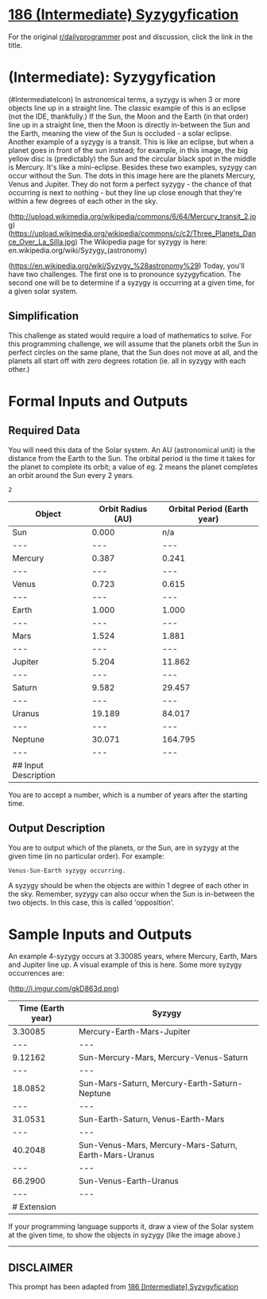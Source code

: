 # [186 (Intermediate) Syzygyfication](https://www.reddit.com/r/dailyprogrammer/comments/2kpnky/10292014_challenge_186_intermediate_syzygyfication/)

For the original [r/dailyprogrammer](https://www.reddit.com/r/dailyprogrammer/) post and discussion, click the link in the title.

#  (Intermediate): Syzygyfication
(#IntermediateIcon)
In astronomical terms, a syzygy is when 3 or more objects line up in a straight line. The classic example of this is an eclipse (not the IDE, thankfully.) If the Sun, the Moon and the Earth (in that order) line up in a straight line, then the Moon is directly in-between the Sun and the Earth, meaning the view of the Sun is occluded - a solar eclipse. Another example of a syzygy is a transit. This is like an eclipse, but when a planet goes in front of the sun instead; for example, in this image, the big yellow disc is (predictably) the Sun and the circular black spot in the middle is Mercury. It's like a mini-eclipse. Besides these two examples, syzygy can occur without the Sun. The dots in this image here are the planets Mercury, Venus and Jupiter. They do not form a perfect syzygy  - the chance of that occurring is next to nothing - but they line up close enough that they're within a few degrees of each other in the sky.

(http://upload.wikimedia.org/wikipedia/commons/6/64/Mercury_transit_2.jpg)
(https://upload.wikimedia.org/wikipedia/commons/c/c2/Three_Planets_Dance_Over_La_Silla.jpg)
The Wikipedia page for syzygy is here: en.wikipedia.org/wiki/Syzygy_(astronomy)

(https://en.wikipedia.org/wiki/Syzygy_%28astronomy%29)
Today, you'll have two challenges. The first one is to pronounce syzygyfication. The second one will be to determine if a syzygy is occurring at a given time, for a given solar system.

## Simplification
This challenge as stated would require a load of mathematics to solve. For this programming challenge, we will assume that the planets orbit the Sun in perfect circles on the same plane, that the Sun does not move at all, and the planets all start off with zero degrees rotation (ie. all in syzygy with each other.)

# Formal Inputs and Outputs
## Required Data
You will need this data of the Solar system. An AU (astronomical unit) is the distance from the Earth to the Sun. The orbital period is the time it takes for the planet to complete its orbit; a value of eg. 2 means the planet completes an orbit around the Sun every 2 years.


```
2
```

|Object|Orbit Radius (AU)|Orbital Period (Earth year)|
| --- | --- | --- |
|Sun|0.000|n/a|
| --- | --- | --- |
|Mercury|0.387|0.241|
| --- | --- | --- |
|Venus|0.723|0.615|
| --- | --- | --- |
|Earth|1.000|1.000|
| --- | --- | --- |
|Mars|1.524|1.881|
| --- | --- | --- |
|Jupiter|5.204|11.862|
| --- | --- | --- |
|Saturn|9.582|29.457|
| --- | --- | --- |
|Uranus|19.189|84.017|
| --- | --- | --- |
|Neptune|30.071|164.795|
| --- | --- | --- |
|## Input Description
You are to accept a number, which is a number of years after the starting time.

## Output Description
You are to output which of the planets, or the Sun, are in syzygy at the given time (in no particular order). For example:


```
Venus-Sun-Earth syzygy occurring.
```
A syzygy should be when the objects are within 1 degree of each other in the sky. Remember, syzygy can also occur when the Sun is in-between the two objects. In this case, this is called 'opposition'.

# Sample Inputs and Outputs
An example 4-syzygy occurs at 3.30085 years, where Mercury, Earth, Mars and Jupiter line up. A visual example of this is here. Some more syzygy occurrences are:

(http://i.imgur.com/gkD863d.png)

|Time (Earth year)|Syzygy|
| --- | --- |
|3.30085|Mercury-Earth-Mars-Jupiter|
| --- | --- |
|9.12162|Sun-Mercury-Mars, Mercury-Venus-Saturn|
| --- | --- |
|18.0852|Sun-Mars-Saturn, Mercury-Earth-Saturn-Neptune|
| --- | --- |
|31.0531|Sun-Earth-Saturn, Venus-Earth-Mars|
| --- | --- |
|40.2048|Sun-Venus-Mars, Mercury-Mars-Saturn, Earth-Mars-Uranus|
| --- | --- |
|66.2900|Sun-Venus-Earth-Uranus|
| --- | --- |
|# Extension
If your programming language supports it, draw a view of the Solar system at the given time, to show the objects in syzygy (like the image above.)


----
## **DISCLAIMER**
This prompt has been adapted from [186 [Intermediate] Syzygyfication](https://www.reddit.com/r/dailyprogrammer/comments/2kpnky/10292014_challenge_186_intermediate_syzygyfication/
)

